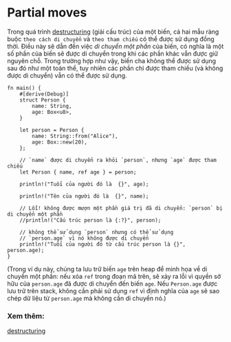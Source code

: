 # Partial moves

Trong quá trình [destructuring] (giải cấu trúc) của một biến, cả hai mẫu ràng buộc
`theo cách di chuyển` và `theo tham chiếu` có thể được sử dụng đồng thời.
Điều này sẽ dẫn đến việc _di chuyển một phần_ của biến, có nghĩa
là một số phần của biến sẽ được di chuyển trong khi các phần khác vẫn được giữ nguyên
chỗ. Trong trường hợp như vậy, biến cha không thể được sử dụng sau đó như một
toàn thể, tuy nhiên các phần chỉ được tham chiếu (và không được di chuyển) vẫn có thể được sử dụng.

```rust,editable
fn main() {
    #[derive(Debug)]
    struct Person {
        name: String,
        age: Box<u8>,
    }

    let person = Person {
        name: String::from("Alice"),
        age: Box::new(20),
    };

    // `name` được di chuyển ra khỏi `person`, nhưng `age` được tham chiếu
    let Person { name, ref age } = person;

    println!("Tuổi của người đó là  {}", age);

    println!("Tên của người đó là  {}", name);

    // Lỗi! không được mượn một phần giá trị đã di chuyển: `person` bị di chuyển một phần
    //println!("Cấu trúc person là {:?}", person);

    // không thể sử dụng `person` nhưng có thể sử dụng
    // `person.age` vì nó không được di chuyển
    println!("Tuổi của người đó từ cấu trúc person là {}", person.age);
}
```
(Trong ví dụ này, chúng ta lưu trữ biến `age` trên heap để minh họa về di
chuyển một phần: nếu xóa `ref` trong đoạn mã trên, sẽ xảy ra lỗi vì quyền
sở hữu của `person.age` đã được di chuyển đến biến `age`. Nếu `Person.age` được
lưu trữ trên stack, không cần phải sử dụng `ref` vì định nghĩa của `age` sẽ
sao chép dữ liệu từ `person.age` mà không cần di chuyển nó.)

### Xem thêm:
[destructuring][destructuring]

[destructuring]: ../../flow_control/match/destructuring.md